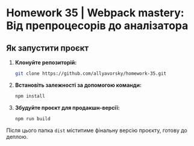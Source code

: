 # Homework 35 | Webpack mastery: Від препроцесорів до аналізатора

## Як запустити проєкт

1. **Клонуйте репозиторій:**

   ```bash
   git clone https://github.com/allyavorsky/homework-35.git
   ```

2. **Встановіть залежності за допомогою команди:**

   ```bash
   npm install
   ```

3. **Збудуйте проєкт для продакшн-версії:**

   ```bash
   npm run build
   ```

Після цього папка `dist` міститиме фінальну версію проєкту, готову до деплою.
